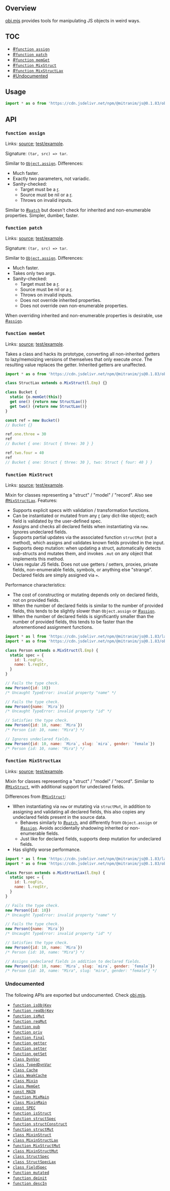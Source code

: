 ## Overview

[obj.mjs](../obj.mjs) provides tools for manipulating JS objects in weird ways.

## TOC

  * [#`function assign`](#function-assign)
  * [#`function patch`](#function-patch)
  * [#`function memGet`](#function-memget)
  * [#`function MixStruct`](#function-mixstruct)
  * [#`function MixStructLax`](#function-mixstructlax)
  * [#Undocumented](#undocumented)

## Usage

```js
import * as o from 'https://cdn.jsdelivr.net/npm/@mitranim/js@0.1.83/obj.mjs'
```

## API

### `function assign`

Links: [source](../obj.mjs#L9); [test/example](../test/obj_test.mjs#L46).

Signature: `(tar, src) => tar`.

Similar to [`Object.assign`](https://developer.mozilla.org/en-US/docs/Web/JavaScript/Reference/Global_Objects/Object/assign). Differences:

  * Much faster.
  * Exactly two parameters, not variadic.
  * Sanity-checked:
    * Target must be a [r](lang_readme.md#function-isrec).
    * Source must be nil or a [r](lang_readme.md#function-isrec).
    * Throws on invalid inputs.

Similar to [#`patch`](#function-patch) but doesn't check for inherited and non-enumerable properties. Simpler, dumber, faster.

### `function patch`

Links: [source](../obj.mjs#L17); [test/example](../test/obj_test.mjs#L170).

Signature: `(tar, src) => tar`.

Similar to [`Object.assign`](https://developer.mozilla.org/en-US/docs/Web/JavaScript/Reference/Global_Objects/Object/assign). Differences:

  * Much faster.
  * Takes only two args.
  * Sanity-checked:
    * Target must be a [r](lang_readme.md#function-isrec).
    * Source must be nil or a [r](lang_readme.md#function-isrec).
    * Throws on invalid inputs.
    * Does not override inherited properties.
    * Does not override own non-enumerable properties.

When overriding inherited and non-enumerable properties is desirable, use [#`assign`](#function-assign).

### `function memGet`

Links: [source](../obj.mjs#L147); [test/example](../test/obj_test.mjs#L755).

Takes a class and hacks its prototype, converting all non-inherited getters to lazy/memoizing versions of themselves that only execute _once_. The resulting value replaces the getter. Inherited getters are unaffected.

```js
import * as o from 'https://cdn.jsdelivr.net/npm/@mitranim/js@0.1.83/obj.mjs'

class StructLax extends o.MixStruct(l.Emp) {}

class Bucket {
  static {o.memGet(this)}
  get one() {return new StructLax()}
  get two() {return new StructLax()}
}

const ref = new Bucket()
// Bucket {}

ref.one.three = 30
ref
// Bucket { one: Struct { three: 30 } }

ref.two.four = 40
ref
// Bucket { one: Struct { three: 30 }, two: Struct { four: 40 } }
```

### `function MixStruct`

Links: [source](../obj.mjs#L196); [test/example](../test/obj_test.mjs#L306).

Mixin for classes representing a "struct" / "model" / "record". Also see [#`MixStructLax`](#function-mixstructlax). Features:

* Supports explicit specs with validation / transformation functions.
* Can be instantiated or mutated from any [r](lang_readme.md#function-isrec) (any dict-like object); each field is validated by the user-defined spec.
* Assigns and checks all declared fields when instantiating via `new`. Ignores undeclared fields.
* Supports partial updates via the associated function `structMut` (not a method), which assigns and validates known fields provided in the input.
* Supports deep mutation: when updating a struct, automatically detects sub-structs and mutates them, and invokes `.mut` on any object that implements this method.
* Uses regular JS fields. Does not use getters / setters, proxies, private fields, non-enumerable fields, symbols, or anything else "strange". Declared fields are simply assigned via `=`.

Performance characteristics:

* The cost of constructing or mutating depends only on declared fields, not on provided fields.
* When the number of declared fields is similar to the number of provided fields, this tends to be slightly slower than `Object.assign` or [#`assign`](#function-assign).
* When the number of declared fields is significantly smaller than the number of provided fields, this tends to be faster than the aforementioned assignment functions.

```js
import * as l from 'https://cdn.jsdelivr.net/npm/@mitranim/js@0.1.83/lang.mjs'
import * as o from 'https://cdn.jsdelivr.net/npm/@mitranim/js@0.1.83/obj.mjs'

class Person extends o.MixStruct(l.Emp) {
  static spec = {
    id: l.reqFin,
    name: l.reqStr,
  }
}

// Fails the type check.
new Person({id: 10})
/* Uncaught TypeError: invalid property "name" */

// Fails the type check.
new Person({name: `Mira`})
/* Uncaught TypeError: invalid property "id" */

// Satisfies the type check.
new Person({id: 10, name: `Mira`})
/* Person {id: 10, name: "Mira"} */

// Ignores undeclared fields.
new Person({id: 10, name: `Mira`, slug: `mira`, gender: `female`})
/* Person {id: 10, name: "Mira"} */
```

### `function MixStructLax`

Links: [source](../obj.mjs#L207); [test/example](../test/obj_test.mjs#L311).

Mixin for classes representing a "struct" / "model" / "record". Similar to [#`MixStruct`](#function-mixstruct), with additional support for undeclared fields.

Differences from [#`MixStruct`](#function-mixstruct):

* When instantiating via `new` or mutating via `structMut`, in addition to assigning and validating all declared fields, this also copies any undeclared fields present in the source data.
  * Behaves similarly to [#`patch`](#function-patch), and differently from `Object.assign` or [#`assign`](#function-assign). Avoids accidentally shadowing inherited or non-enumerable fields.
  * Just like for declared fields, supports deep mutation for undeclared fields.
* Has slightly worse performance.

```js
import * as l from 'https://cdn.jsdelivr.net/npm/@mitranim/js@0.1.83/lang.mjs'
import * as o from 'https://cdn.jsdelivr.net/npm/@mitranim/js@0.1.83/obj.mjs'

class Person extends o.MixStructLax(l.Emp) {
  static spec = {
    id: l.reqFin,
    name: l.reqStr,
  }
}

// Fails the type check.
new Person({id: 10})
/* Uncaught TypeError: invalid property "name" */

// Fails the type check.
new Person({name: `Mira`})
/* Uncaught TypeError: invalid property "id" */

// Satisfies the type check.
new Person({id: 10, name: `Mira`})
/* Person {id: 10, name: "Mira"} */

// Assigns undeclared fields in addition to declared fields.
new Person({id: 10, name: `Mira`, slug: `mira`, gender: `female`})
/* Person {id: 10, name: "Mira", slug: "mira", gender: "female"} */
```

### Undocumented

The following APIs are exported but undocumented. Check [obj.mjs](../obj.mjs).

  * [`function isObjKey`](../obj.mjs#L3)
  * [`function reqObjKey`](../obj.mjs#L4)
  * [`function isMut`](../obj.mjs#L6)
  * [`function reqMut`](../obj.mjs#L7)
  * [`function pub`](../obj.mjs#L27)
  * [`function priv`](../obj.mjs#L37)
  * [`function final`](../obj.mjs#L47)
  * [`function getter`](../obj.mjs#L57)
  * [`function setter`](../obj.mjs#L59)
  * [`function getSet`](../obj.mjs#L61)
  * [`class DynVar`](../obj.mjs#L79)
  * [`class TypedDynVar`](../obj.mjs#L97)
  * [`class Cache`](../obj.mjs#L102)
  * [`class WeakCache`](../obj.mjs#L120)
  * [`class Mixin`](../obj.mjs#L122)
  * [`class MemGet`](../obj.mjs#L149)
  * [`const MAIN`](../obj.mjs#L153)
  * [`function MixMain`](../obj.mjs#L160)
  * [`class MixinMain`](../obj.mjs#L162)
  * [`const SPEC`](../obj.mjs#L173)
  * [`function isStruct`](../obj.mjs#L175)
  * [`function structSpec`](../obj.mjs#L181)
  * [`function structConstruct`](../obj.mjs#L188)
  * [`function structMut`](../obj.mjs#L192)
  * [`class MixinStruct`](../obj.mjs#L198)
  * [`class MixinStructLax`](../obj.mjs#L209)
  * [`function MixStructMut`](../obj.mjs#L218)
  * [`class MixinStructMut`](../obj.mjs#L220)
  * [`class StructSpec`](../obj.mjs#L228)
  * [`class StructSpecLax`](../obj.mjs#L289)
  * [`class FieldSpec`](../obj.mjs#L327)
  * [`function mutated`](../obj.mjs#L355)
  * [`function deinit`](../obj.mjs#L368)
  * [`function descIn`](../obj.mjs#L381)
